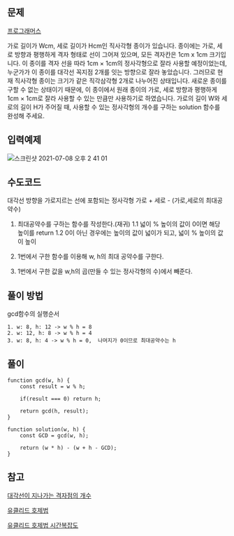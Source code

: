 ## 문제

[프로그래머스](https://programmers.co.kr/learn/courses/30/lessons/62048)

가로 길이가 Wcm, 세로 길이가 Hcm인 직사각형 종이가 있습니다. 종이에는 가로, 세로 방향과 평행하게 격자 형태로 선이 그어져 있으며, 모든 격자칸은 1cm x 1cm 크기입니다. 이 종이를 격자 선을 따라 1cm × 1cm의 정사각형으로 잘라 사용할 예정이었는데, 누군가가 이 종이를 대각선 꼭지점 2개를 잇는 방향으로 잘라 놓았습니다. 그러므로 현재 직사각형 종이는 크기가 같은 직각삼각형 2개로 나누어진 상태입니다. 새로운 종이를 구할 수 없는 상태이기 때문에, 이 종이에서 원래 종이의 가로, 세로 방향과 평행하게 1cm × 1cm로 잘라 사용할 수 있는 만큼만 사용하기로 하였습니다.
가로의 길이 W와 세로의 길이 H가 주어질 때, 사용할 수 있는 정사각형의 개수를 구하는 solution 함수를 완성해 주세요.

## 입력예제

![스크린샷 2021-07-08 오후 2 41 01](https://user-images.githubusercontent.com/72539723/124868299-84eee980-dffa-11eb-9d39-86d75e589623.png)

## 수도코드

대각선 방향을 가로지르는 선에 포함되는 정사각형
가로 + 세로 - (가로,세로의 최대공약수)

1. 최대공약수를 구하는 함수를 작성한다.(재귀)
   1.1 넓이 % 높이의 값이 0이면 해당 높이를 return
   1.2 0이 아닌 경우에는 높이의 값이 넓이가 되고, 넓이 % 높이의 값이 높이

2. 1번에서 구한 함수를 이용해 w, h의 최대 공약수를 구한다.
3. 1번에서 구한 값을 w,h의 곱(만들 수 있는 정사각형의 수)에서 빼준다.

## 풀이 방법

gcd함수의 실행순서

```
1. w: 8, h: 12 -> w % h = 8
2. w: 12, h: 8 -> w % h = 4
3. w: 8, h: 4 -> w % h = 0,  나머지가 0이므로 최대공약수는 h
```

## 풀이

```
function gcd(w, h) {
    const result = w % h;

    if(result === 0) return h;

    return gcd(h, result);
}

function solution(w, h) {
    const GCD = gcd(w, h);

    return (w * h) - (w + h - GCD);
}
```

## 참고

[대각선이 지나가는 격자점의 개수](https://m.blog.naver.com/orbis1020/220664563768)

[유클리드 호제법](https://seunghyum.github.io/algorithm/Euclidean-algorithm/#)

[유클리드 호제법 시간복잡도](https://www.weeklyps.com/entry/%EC%9C%A0%ED%81%B4%EB%A6%AC%EB%93%9C-%ED%98%B8%EC%A0%9C%EB%B2%95-%EC%B5%9C%EB%8C%80%EA%B3%B5%EC%95%BD%EC%88%98-%EA%B5%AC%ED%95%98%EA%B8%B0)
